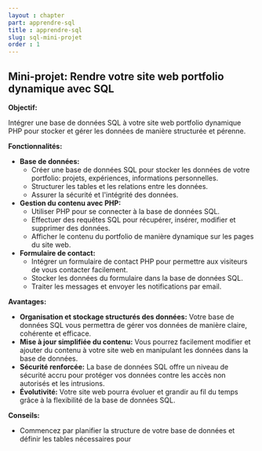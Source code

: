 ```yaml
---
layout : chapter
part: apprendre-sql
title : apprendre-sql
slug: sql-mini-projet
order : 1
---
```


## Mini-projet: Rendre votre site web portfolio dynamique avec SQL

**Objectif:**

Intégrer une base de données SQL à votre site web portfolio dynamique PHP pour stocker et gérer les données de manière structurée et pérenne.

**Fonctionnalités:**

* **Base de données:**
    * Créer une base de données SQL pour stocker les données de votre portfolio: projets, expériences, informations personnelles.
    * Structurer les tables et les relations entre les données.
    * Assurer la sécurité et l'intégrité des données.
* **Gestion du contenu avec PHP:**
    * Utiliser PHP pour se connecter à la base de données SQL.
    * Effectuer des requêtes SQL pour récupérer, insérer, modifier et supprimer des données.
    * Afficher le contenu du portfolio de manière dynamique sur les pages du site web.
* **Formulaire de contact:**
    * Intégrer un formulaire de contact PHP pour permettre aux visiteurs de vous contacter facilement.
    * Stocker les données du formulaire dans la base de données SQL.
    * Traiter les messages et envoyer les notifications par email.

**Avantages:**

* **Organisation et stockage structurés des données:** Votre base de données SQL vous permettra de gérer vos données de manière claire, cohérente et efficace.
* **Mise à jour simplifiée du contenu:** Vous pourrez facilement modifier et ajouter du contenu à votre site web en manipulant les données dans la base de données.
* **Sécurité renforcée:** La base de données SQL offre un niveau de sécurité accru pour protéger vos données contre les accès non autorisés et les intrusions.
* **Évolutivité:** Votre site web pourra évoluer et grandir au fil du temps grâce à la flexibilité de la base de données SQL.

**Conseils:**

* Commencez par planifier la structure de votre base de données et définir les tables nécessaires pour